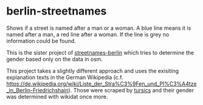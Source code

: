 # berlin-streetnames

Shows if a street is named after a man or a woman. A blue line means it is named after a man, a red line after a woman.
If the line is grey no information could be found.

This is the sister project of [streetnames-berlin](https://github.com/k-nut/streetnames-berlin/) which tries to determine the
gender based only on the data in osm.

This project takes a slightly different approach and uses the exisiting explanation texts in the German Wikipedia (c.f. https://de.wikipedia.org/wiki/Liste_der_Stra%C3%9Fen_und_Pl%C3%A4tze_in_Berlin-Friedrichshain). Those were scraped by [tursics](https://github.com/tursics) and their gender was determined with wikidat once more.
